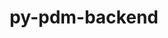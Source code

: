 ---
title: "py-pdm-backend"
layout: cache
categories: [package, develop]
meta: {"versions": ["2.3.0", "2.4.3"], "compilers": ["apple-clang@=15.0.0", "gcc@=11.1.0", "gcc@=11.4.0", "gcc@=13.2.0", "gcc@=9.4.0", "oneapi@=2024.2.1"], "oss": ["ubuntu20.04", "ubuntu22.04", "ubuntu24.04", "ventura"], "platforms": ["darwin", "linux"], "targets": ["aarch64", "neoverse_v2", "ppc64le", "x86_64_v3"], "stacks": ["data-vis-sdk", "e4s", "e4s-neoverse-v2", "e4s-oneapi", "e4s-power", "ml-darwin-aarch64-mps", "ml-linux-aarch64-cpu", "ml-linux-aarch64-cuda", "ml-linux-x86_64-cpu", "ml-linux-x86_64-cuda", "root"], "num_specs": 26, "num_specs_by_stack": {"ml-darwin-aarch64-mps": 2, "root": 26, "e4s-power": 1, "data-vis-sdk": 1, "e4s-neoverse-v2": 2, "e4s": 3, "e4s-oneapi": 3, "ml-linux-aarch64-cuda": 7, "ml-linux-aarch64-cpu": 7, "ml-linux-x86_64-cpu": 7, "ml-linux-x86_64-cuda": 7}}
spec_details: [{"hash": "vjwmhsdkcdb6zaq5625aborfediqq6uw", "compiler": "apple-clang@=15.0.0", "versions": ["2.3.0"], "os": "ventura", "platform": "darwin", "target": "aarch64", "variants": ["build_system=python_pip"], "stacks": ["ml-darwin-aarch64-mps", "root"], "size": "-", "tarball": "https://binaries.spack.io/develop/build_cache/darwin-ventura-aarch64/apple-clang-15.0.0/py-pdm-backend-2.3.0/darwin-ventura-aarch64-apple-clang-15.0.0-py-pdm-backend-2.3.0-vjwmhsdkcdb6zaq5625aborfediqq6uw.spack"}, {"hash": "mkptcelmzqc3kyd2aurxdp4fzn6r7wqu", "compiler": "apple-clang@=15.0.0", "versions": ["2.4.3"], "os": "ventura", "platform": "darwin", "target": "aarch64", "variants": ["build_system=python_pip"], "stacks": ["ml-darwin-aarch64-mps", "root"], "size": "-", "tarball": "https://binaries.spack.io/develop/build_cache/darwin-ventura-aarch64/apple-clang-15.0.0/py-pdm-backend-2.4.3/darwin-ventura-aarch64-apple-clang-15.0.0-py-pdm-backend-2.4.3-mkptcelmzqc3kyd2aurxdp4fzn6r7wqu.spack"}, {"hash": "q5iivwtmk2ykowcxmmazpoahdwmi6h6n", "compiler": "gcc@=9.4.0", "versions": ["2.4.3"], "os": "ubuntu20.04", "platform": "linux", "target": "ppc64le", "variants": ["build_system=python_pip"], "stacks": ["root", "e4s-power"], "size": "-", "tarball": "https://binaries.spack.io/develop/build_cache/linux-ubuntu20.04-ppc64le/gcc-9.4.0/py-pdm-backend-2.4.3/linux-ubuntu20.04-ppc64le-gcc-9.4.0-py-pdm-backend-2.4.3-q5iivwtmk2ykowcxmmazpoahdwmi6h6n.spack"}, {"hash": "iwkbyu3cl33cl5brefg33g55x6g2s24z", "compiler": "gcc@=11.1.0", "versions": ["2.4.3"], "os": "ubuntu20.04", "platform": "linux", "target": "x86_64_v3", "variants": ["build_system=python_pip"], "stacks": ["root", "data-vis-sdk"], "size": "-", "tarball": "https://binaries.spack.io/develop/build_cache/linux-ubuntu20.04-x86_64_v3/gcc-11.1.0/py-pdm-backend-2.4.3/linux-ubuntu20.04-x86_64_v3-gcc-11.1.0-py-pdm-backend-2.4.3-iwkbyu3cl33cl5brefg33g55x6g2s24z.spack"}, {"hash": "d64s7xwxq7cklhcnzwq5gbw2d3navmye", "compiler": "gcc@=11.4.0", "versions": ["2.4.3"], "os": "ubuntu22.04", "platform": "linux", "target": "neoverse_v2", "variants": ["build_system=python_pip"], "stacks": ["root", "e4s-neoverse-v2"], "size": "-", "tarball": "https://binaries.spack.io/develop/build_cache/linux-ubuntu22.04-neoverse_v2/gcc-11.4.0/py-pdm-backend-2.4.3/linux-ubuntu22.04-neoverse_v2-gcc-11.4.0-py-pdm-backend-2.4.3-d64s7xwxq7cklhcnzwq5gbw2d3navmye.spack"}, {"hash": "hismydc5tay7a3zno6oou2gedikap4om", "compiler": "gcc@=11.4.0", "versions": ["2.4.3"], "os": "ubuntu22.04", "platform": "linux", "target": "neoverse_v2", "variants": ["build_system=python_pip"], "stacks": ["root", "e4s-neoverse-v2"], "size": "-", "tarball": "https://binaries.spack.io/develop/build_cache/linux-ubuntu22.04-neoverse_v2/gcc-11.4.0/py-pdm-backend-2.4.3/linux-ubuntu22.04-neoverse_v2-gcc-11.4.0-py-pdm-backend-2.4.3-hismydc5tay7a3zno6oou2gedikap4om.spack"}, {"hash": "gd76srhwriair2liwlltakodj5o6mf5w", "compiler": "gcc@=11.4.0", "versions": ["2.4.3"], "os": "ubuntu22.04", "platform": "linux", "target": "x86_64_v3", "variants": ["build_system=python_pip"], "stacks": ["root", "e4s"], "size": "-", "tarball": "https://binaries.spack.io/develop/build_cache/linux-ubuntu22.04-x86_64_v3/gcc-11.4.0/py-pdm-backend-2.4.3/linux-ubuntu22.04-x86_64_v3-gcc-11.4.0-py-pdm-backend-2.4.3-gd76srhwriair2liwlltakodj5o6mf5w.spack"}, {"hash": "45hcjggxqhethr27yzxkhnvood26iwgc", "compiler": "gcc@=11.4.0", "versions": ["2.4.3"], "os": "ubuntu22.04", "platform": "linux", "target": "x86_64_v3", "variants": ["build_system=python_pip"], "stacks": ["root", "e4s"], "size": "-", "tarball": "https://binaries.spack.io/develop/build_cache/linux-ubuntu22.04-x86_64_v3/gcc-11.4.0/py-pdm-backend-2.4.3/linux-ubuntu22.04-x86_64_v3-gcc-11.4.0-py-pdm-backend-2.4.3-45hcjggxqhethr27yzxkhnvood26iwgc.spack"}, {"hash": "arydl5xbvyxaoqj5uq3gysqdtomygk6f", "compiler": "gcc@=11.4.0", "versions": ["2.4.3"], "os": "ubuntu22.04", "platform": "linux", "target": "x86_64_v3", "variants": ["build_system=python_pip"], "stacks": ["root", "e4s"], "size": "-", "tarball": "https://binaries.spack.io/develop/build_cache/linux-ubuntu22.04-x86_64_v3/gcc-11.4.0/py-pdm-backend-2.4.3/linux-ubuntu22.04-x86_64_v3-gcc-11.4.0-py-pdm-backend-2.4.3-arydl5xbvyxaoqj5uq3gysqdtomygk6f.spack"}, {"hash": "ntgkhaf53qhfw5yo4ppovcaihranpcbj", "compiler": "oneapi@=2024.2.1", "versions": ["2.4.3"], "os": "ubuntu22.04", "platform": "linux", "target": "x86_64_v3", "variants": ["build_system=python_pip"], "stacks": ["e4s-oneapi", "root"], "size": "-", "tarball": "https://binaries.spack.io/develop/build_cache/linux-ubuntu22.04-x86_64_v3/oneapi-2024.2.1/py-pdm-backend-2.4.3/linux-ubuntu22.04-x86_64_v3-oneapi-2024.2.1-py-pdm-backend-2.4.3-ntgkhaf53qhfw5yo4ppovcaihranpcbj.spack"}, {"hash": "n5pi7gckwpqlsxd7v5eq7gurm6cf24wu", "compiler": "oneapi@=2024.2.1", "versions": ["2.4.3"], "os": "ubuntu22.04", "platform": "linux", "target": "x86_64_v3", "variants": ["build_system=python_pip"], "stacks": ["e4s-oneapi", "root"], "size": "-", "tarball": "https://binaries.spack.io/develop/build_cache/linux-ubuntu22.04-x86_64_v3/oneapi-2024.2.1/py-pdm-backend-2.4.3/linux-ubuntu22.04-x86_64_v3-oneapi-2024.2.1-py-pdm-backend-2.4.3-n5pi7gckwpqlsxd7v5eq7gurm6cf24wu.spack"}, {"hash": "gtit32xqenyz7aawsfngxa6ied5nf2as", "compiler": "oneapi@=2024.2.1", "versions": ["2.4.3"], "os": "ubuntu22.04", "platform": "linux", "target": "x86_64_v3", "variants": ["build_system=python_pip"], "stacks": ["e4s-oneapi", "root"], "size": "-", "tarball": "https://binaries.spack.io/develop/build_cache/linux-ubuntu22.04-x86_64_v3/oneapi-2024.2.1/py-pdm-backend-2.4.3/linux-ubuntu22.04-x86_64_v3-oneapi-2024.2.1-py-pdm-backend-2.4.3-gtit32xqenyz7aawsfngxa6ied5nf2as.spack"}, {"hash": "32ovaqomv2m6a3v2mp2tz6atdzxoq5oh", "compiler": "gcc@=13.2.0", "versions": ["2.4.3"], "os": "ubuntu24.04", "platform": "linux", "target": "aarch64", "variants": ["build_system=python_pip"], "stacks": ["root", "ml-linux-aarch64-cuda", "ml-linux-aarch64-cpu"], "size": "-", "tarball": "https://binaries.spack.io/develop/build_cache/linux-ubuntu24.04-aarch64/gcc-13.2.0/py-pdm-backend-2.4.3/linux-ubuntu24.04-aarch64-gcc-13.2.0-py-pdm-backend-2.4.3-32ovaqomv2m6a3v2mp2tz6atdzxoq5oh.spack"}, {"hash": "edbqr5czmded5dlmnynwpxsj2ncn75l7", "compiler": "gcc@=13.2.0", "versions": ["2.4.3"], "os": "ubuntu24.04", "platform": "linux", "target": "aarch64", "variants": ["build_system=python_pip"], "stacks": ["root", "ml-linux-aarch64-cuda", "ml-linux-aarch64-cpu"], "size": "-", "tarball": "https://binaries.spack.io/develop/build_cache/linux-ubuntu24.04-aarch64/gcc-13.2.0/py-pdm-backend-2.4.3/linux-ubuntu24.04-aarch64-gcc-13.2.0-py-pdm-backend-2.4.3-edbqr5czmded5dlmnynwpxsj2ncn75l7.spack"}, {"hash": "lbejgcvs4u374nbefnwwfrb4oi7n47u3", "compiler": "gcc@=13.2.0", "versions": ["2.4.3"], "os": "ubuntu24.04", "platform": "linux", "target": "aarch64", "variants": ["build_system=python_pip"], "stacks": ["root", "ml-linux-aarch64-cuda", "ml-linux-aarch64-cpu"], "size": "-", "tarball": "https://binaries.spack.io/develop/build_cache/linux-ubuntu24.04-aarch64/gcc-13.2.0/py-pdm-backend-2.4.3/linux-ubuntu24.04-aarch64-gcc-13.2.0-py-pdm-backend-2.4.3-lbejgcvs4u374nbefnwwfrb4oi7n47u3.spack"}, {"hash": "mu2yxaqx56jfm3ncyqyrb6qs2odotdmi", "compiler": "gcc@=13.2.0", "versions": ["2.4.3"], "os": "ubuntu24.04", "platform": "linux", "target": "aarch64", "variants": ["build_system=python_pip"], "stacks": ["root", "ml-linux-aarch64-cuda", "ml-linux-aarch64-cpu"], "size": "-", "tarball": "https://binaries.spack.io/develop/build_cache/linux-ubuntu24.04-aarch64/gcc-13.2.0/py-pdm-backend-2.4.3/linux-ubuntu24.04-aarch64-gcc-13.2.0-py-pdm-backend-2.4.3-mu2yxaqx56jfm3ncyqyrb6qs2odotdmi.spack"}, {"hash": "sz5xvidroj46x7cimbunwcy6hh4dt6yt", "compiler": "gcc@=13.2.0", "versions": ["2.4.3"], "os": "ubuntu24.04", "platform": "linux", "target": "aarch64", "variants": ["build_system=python_pip"], "stacks": ["root", "ml-linux-aarch64-cuda", "ml-linux-aarch64-cpu"], "size": "-", "tarball": "https://binaries.spack.io/develop/build_cache/linux-ubuntu24.04-aarch64/gcc-13.2.0/py-pdm-backend-2.4.3/linux-ubuntu24.04-aarch64-gcc-13.2.0-py-pdm-backend-2.4.3-sz5xvidroj46x7cimbunwcy6hh4dt6yt.spack"}, {"hash": "t4qr5lkyuwxwhavfyk45qpvrwkc7asur", "compiler": "gcc@=13.2.0", "versions": ["2.4.3"], "os": "ubuntu24.04", "platform": "linux", "target": "aarch64", "variants": ["build_system=python_pip"], "stacks": ["root", "ml-linux-aarch64-cuda", "ml-linux-aarch64-cpu"], "size": "-", "tarball": "https://binaries.spack.io/develop/build_cache/linux-ubuntu24.04-aarch64/gcc-13.2.0/py-pdm-backend-2.4.3/linux-ubuntu24.04-aarch64-gcc-13.2.0-py-pdm-backend-2.4.3-t4qr5lkyuwxwhavfyk45qpvrwkc7asur.spack"}, {"hash": "twxpp2z4bkcgaqdywn7xotfqfh5tgjec", "compiler": "gcc@=13.2.0", "versions": ["2.4.3"], "os": "ubuntu24.04", "platform": "linux", "target": "aarch64", "variants": ["build_system=python_pip"], "stacks": ["root", "ml-linux-aarch64-cuda", "ml-linux-aarch64-cpu"], "size": "-", "tarball": "https://binaries.spack.io/develop/build_cache/linux-ubuntu24.04-aarch64/gcc-13.2.0/py-pdm-backend-2.4.3/linux-ubuntu24.04-aarch64-gcc-13.2.0-py-pdm-backend-2.4.3-twxpp2z4bkcgaqdywn7xotfqfh5tgjec.spack"}, {"hash": "3adbh6oavsdgxy2c2nmvfeppflbgebyr", "compiler": "gcc@=13.2.0", "versions": ["2.4.3"], "os": "ubuntu24.04", "platform": "linux", "target": "x86_64_v3", "variants": ["build_system=python_pip"], "stacks": ["root", "ml-linux-x86_64-cpu", "ml-linux-x86_64-cuda"], "size": "-", "tarball": "https://binaries.spack.io/develop/build_cache/linux-ubuntu24.04-x86_64_v3/gcc-13.2.0/py-pdm-backend-2.4.3/linux-ubuntu24.04-x86_64_v3-gcc-13.2.0-py-pdm-backend-2.4.3-3adbh6oavsdgxy2c2nmvfeppflbgebyr.spack"}, {"hash": "4wocjzvprno74ljtebdhl4mj5cpby2du", "compiler": "gcc@=13.2.0", "versions": ["2.4.3"], "os": "ubuntu24.04", "platform": "linux", "target": "x86_64_v3", "variants": ["build_system=python_pip"], "stacks": ["root", "ml-linux-x86_64-cpu", "ml-linux-x86_64-cuda"], "size": "-", "tarball": "https://binaries.spack.io/develop/build_cache/linux-ubuntu24.04-x86_64_v3/gcc-13.2.0/py-pdm-backend-2.4.3/linux-ubuntu24.04-x86_64_v3-gcc-13.2.0-py-pdm-backend-2.4.3-4wocjzvprno74ljtebdhl4mj5cpby2du.spack"}, {"hash": "6j2plizouwc2erfbesj75ahggcazm6i2", "compiler": "gcc@=13.2.0", "versions": ["2.4.3"], "os": "ubuntu24.04", "platform": "linux", "target": "x86_64_v3", "variants": ["build_system=python_pip"], "stacks": ["root", "ml-linux-x86_64-cpu", "ml-linux-x86_64-cuda"], "size": "-", "tarball": "https://binaries.spack.io/develop/build_cache/linux-ubuntu24.04-x86_64_v3/gcc-13.2.0/py-pdm-backend-2.4.3/linux-ubuntu24.04-x86_64_v3-gcc-13.2.0-py-pdm-backend-2.4.3-6j2plizouwc2erfbesj75ahggcazm6i2.spack"}, {"hash": "b4lw22ms7ryndf7iiundps2cviqaofvb", "compiler": "gcc@=13.2.0", "versions": ["2.4.3"], "os": "ubuntu24.04", "platform": "linux", "target": "x86_64_v3", "variants": ["build_system=python_pip"], "stacks": ["root", "ml-linux-x86_64-cpu", "ml-linux-x86_64-cuda"], "size": "-", "tarball": "https://binaries.spack.io/develop/build_cache/linux-ubuntu24.04-x86_64_v3/gcc-13.2.0/py-pdm-backend-2.4.3/linux-ubuntu24.04-x86_64_v3-gcc-13.2.0-py-pdm-backend-2.4.3-b4lw22ms7ryndf7iiundps2cviqaofvb.spack"}, {"hash": "ildoe7pq4ljf7mcq2epikzygnmunn2g5", "compiler": "gcc@=13.2.0", "versions": ["2.4.3"], "os": "ubuntu24.04", "platform": "linux", "target": "x86_64_v3", "variants": ["build_system=python_pip"], "stacks": ["root", "ml-linux-x86_64-cpu", "ml-linux-x86_64-cuda"], "size": "-", "tarball": "https://binaries.spack.io/develop/build_cache/linux-ubuntu24.04-x86_64_v3/gcc-13.2.0/py-pdm-backend-2.4.3/linux-ubuntu24.04-x86_64_v3-gcc-13.2.0-py-pdm-backend-2.4.3-ildoe7pq4ljf7mcq2epikzygnmunn2g5.spack"}, {"hash": "kgfcrxqjyvvw4zg5q2wosdeyn5m7fhbs", "compiler": "gcc@=13.2.0", "versions": ["2.4.3"], "os": "ubuntu24.04", "platform": "linux", "target": "x86_64_v3", "variants": ["build_system=python_pip"], "stacks": ["root", "ml-linux-x86_64-cpu", "ml-linux-x86_64-cuda"], "size": "-", "tarball": "https://binaries.spack.io/develop/build_cache/linux-ubuntu24.04-x86_64_v3/gcc-13.2.0/py-pdm-backend-2.4.3/linux-ubuntu24.04-x86_64_v3-gcc-13.2.0-py-pdm-backend-2.4.3-kgfcrxqjyvvw4zg5q2wosdeyn5m7fhbs.spack"}, {"hash": "qrmlrr4xplv45egrowut66hqag3qd7pe", "compiler": "gcc@=13.2.0", "versions": ["2.4.3"], "os": "ubuntu24.04", "platform": "linux", "target": "x86_64_v3", "variants": ["build_system=python_pip"], "stacks": ["root", "ml-linux-x86_64-cpu", "ml-linux-x86_64-cuda"], "size": "-", "tarball": "https://binaries.spack.io/develop/build_cache/linux-ubuntu24.04-x86_64_v3/gcc-13.2.0/py-pdm-backend-2.4.3/linux-ubuntu24.04-x86_64_v3-gcc-13.2.0-py-pdm-backend-2.4.3-qrmlrr4xplv45egrowut66hqag3qd7pe.spack"}]
---
